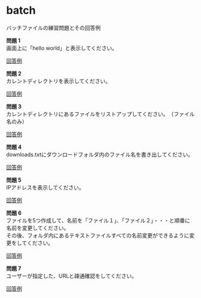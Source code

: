 # batch

バッチファイルの練習問題とその回答例

**問題 1**\
画面上に「hello world」と表示してください。

[回答例](hello-world.bat)

**問題 2**\
カレントディレクトリを表示してください。

[回答例](current-dir.bat)

**問題 3**\
カレントディレクトリにあるファイルをリストアップしてください。　（ファイル名のみ）

[回答例](cd-file-list.bat)

**問題 4**\
downloads.txtにダウンロードフォルダ内のファイル名を書き出してください。

[回答例](download-list.bat)

**問題 5**\
IPアドレスを表示してください。

[回答例](ip.bat)

**問題 6**\
ファイルを5つ作成して、名前を「ファイル１」、「ファイル２」・・・と順番に名前を変更してください。\
その後、フォルダ内にあるテキストファイルすべての名前変更ができるように変更をしてください。

[回答例](rename.bat)

**問題 7**\
ユーザーが指定した、URLと疎通確認をしてください。

[回答例](custom-ping.bat)
